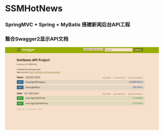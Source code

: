 # SSMHotNews
### SpringMVC + Spring + MyBatis 搭建新闻后台API工程 

### 整合Swagger2显示API文档
![Image](https://github.com/AnonymousH/SSMHotNews/blob/master/picture/swagger.png)
